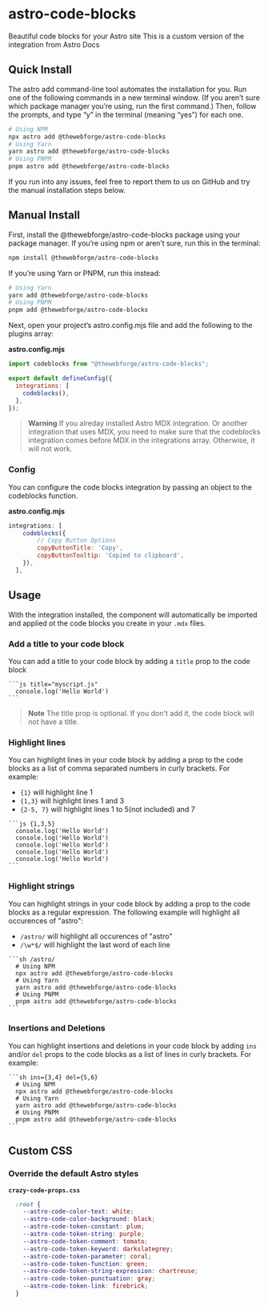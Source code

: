 # astro-code-blocks

Beautiful code blocks for your Astro site
This is a custom version of the integration from Astro Docs

## Quick Install

The astro add command-line tool automates the installation for you. Run one of the following commands in a new terminal window. (If you aren’t sure which package manager you’re using, run the first command.) Then, follow the prompts, and type “y” in the terminal (meaning “yes”) for each one.

```sh
# Using NPM
npx astro add @thewebforge/astro-code-blocks
# Using Yarn
yarn astro add @thewebforge/astro-code-blocks
# Using PNPM
pnpm astro add @thewebforge/astro-code-blocks
```

If you run into any issues, feel free to report them to us on GitHub and try the manual installation steps below.

## Manual Install

First, install the @thewebforge/astro-code-blocks package using your package manager. If you’re using npm or aren’t sure, run this in the terminal:

```sh
npm install @thewebforge/astro-code-blocks
```

If you’re using Yarn or PNPM, run this instead:

```sh
# Using Yarn
yarn add @thewebforge/astro-code-blocks
# Using PNPM
pnpm add @thewebforge/astro-code-blocks
```

Next, open your project’s astro.config.mjs file and add the following to the plugins array:

**astro.config.mjs**

```js
import codeblocks from "@thewebforge/astro-code-blocks";

export default defineConfig({
  integrations: [
    codeblocks(),
  ],
});
```
> **Warning**
> If you alreday installed Astro MDX integration. Or another integration that uses MDX, you need to make sure that the codeblocks integration comes before MDX in the integrations array. Otherwise, it will not work.

### Config

You can configure the code blocks integration by passing an object to the codeblocks function.

**astro.config.mjs**
```js
integrations: [
    codeblocks({
        // Copy Button Options
        copyButtonTitle: 'Copy',
        copyButtonTooltip: 'Copied to clipboard',
    }),
  ],
```

 ## Usage

 With the integration installed, the <CodeBlock> component will automatically be imported and applied ot the code blocks you create in your `.mdx` files.

 ### Add a title to your code block

You can add a title to your code block by adding a `title` prop to the code block

````mdx
```js title="myscript.js"
  console.log('Hello World')
```
````
> **Note**
> The title prop is optional. If you don't add it, the code block will not have a title.

### Highlight lines

You can highlight lines in your code block by adding a prop to the code blocks as a list of 
comma separated numbers in curly brackets. For example:
- `{1}` will highlight line 1
- `{1,3}` will highlight lines 1 and 3
- `{2-5, 7}` will highlight lines 1 to 5(not included) and 7

````mdx
```js {1,3,5}
  console.log('Hello World')
  console.log('Hello World')
  console.log('Hello World')
  console.log('Hello World')
  console.log('Hello World')
```
````

### Highlight strings

You can highlight strings in your code block by adding a prop to the code blocks as a regular expression. The following example will highlight all occurences of "astro":

- `/astro/` will highlight all occurences of "astro"
- `/\w*$/` will highlight the last word of each line

````mdx
```sh /astro/
  # Using NPM
  npx astro add @thewebforge/astro-code-blocks
  # Using Yarn
  yarn astro add @thewebforge/astro-code-blocks
  # Using PNPM
  pnpm astro add @thewebforge/astro-code-blocks
```
````

### Insertions and Deletions

You can highlight insertions and deletions in your code block by adding `ins` and/or `del` props to the code blocks as a list of lines in curly brackets. For example:

````mdx
```sh ins={3,4} del={5,6}
  # Using NPM
  npx astro add @thewebforge/astro-code-blocks
  # Using Yarn
  yarn astro add @thewebforge/astro-code-blocks
  # Using PNPM
  pnpm astro add @thewebforge/astro-code-blocks
```
````

## Custom CSS

### Override the default Astro styles

__`crazy-code-props.css`__
```css
  :root {
    --astro-code-color-text: white;
    --astro-code-color-background: black;
    --astro-code-token-constant: plum;
    --astro-code-token-string: purple;
    --astro-code-token-comment: tomato;
    --astro-code-token-keyword: darkslategrey;
    --astro-code-token-parameter: coral;
    --astro-code-token-function: green;
    --astro-code-token-string-expression: chartreuse;
    --astro-code-token-punctuation: gray;
    --astro-code-token-link: firebrick;
  }
```
